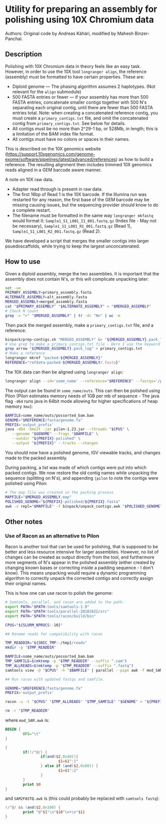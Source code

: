 # Utility for preparing an assembly for polishing using 10X Chromium data

Authors:
Original code by Andreas Kähäri, modified by Mahesh Binzer-Panchal. 

## Description

Polishing with 10X Chromium data in theory feels like an easy task. However, in order
to use the 10X tool `longranger align`, the reference (assembly) must be formatted to
have certain properties. These are:

* Diploid genome — The phasing algorithm assumes 2 haplotypes. (Not relevant for the 
`align` submodule)
* 500 FASTA entries or fewer — if your assembly has more than 500 FASTA entries, 
concatenate smaller contigs together with 500 N's separating each original contig, 
until there are fewer than 500 FASTA entries total. Note: when creating a concatenated 
reference contig, you must create a `primary_contigs.txt` file, and omit the 
concatenated contig from `primary_contigs.txt`. See below for details.
* All contigs must be no more than 2^29-1 bp, or 528Mb, in length; this is a limitation 
of the BAM index file format.
* All contigs must have no colons or spaces in their names.

This is described on the 10X genomics website (https://support.10xgenomics.com/genome-exome/software/pipelines/latest/advanced/references)
as how to build a reference. The resulting alignment then includes trimmed 10X
genomics reads aligned in a GEM barcode aware manner. 

A note on 10X raw data.
* Adapter read through is present in raw data.
* The first 16bp of Read 1 is the 10X barcode. If the Illumina run was restarted for
any reason, the first base of the GEM barcode may be missing causing issues, but the 
sequencing provider should know to do a complete restart.
* The filename must be formatted in the same way `longranger mkfastq` would format it:
`Sample1_S1_L001_I1_001.fastq.gz` (Index file - May not be necessary), `Sample1_S1_L001_R1_001.fastq.gz` (Read 1), 
`Sample1_S1_L001_R2_001.fastq.gz` (Read 2).

We have developed a script that merges the smaller contigs into larger psuedoscaffolds,
while trying to keep the largest unconcatenated.

## How to use

Given a diploid assembly, merge the two assemblies. It is important that the assembly
does not contain N's, or this will complicate unpacking later:

```bash
set -ue
PRIMARY_ASSEMBLY=primary_assembly.fasta
ALTERNATE_ASSEMBLY=alt_assembly.fasta
MERGED_ASSEMBLY=merged_assembly.fasta
cat "$PRIMARY_ASSEMBLY" "$ALTERNATE_ASSEMBLY" > "$MERGED_ASSEMBLY"
# Check N count
grep -v ">" "$MERGED_ASSEMBLY" | tr -dc "Nn" | wc -m
```

Then pack the merged assembly, make a `primary_contigs.txt` file, and a reference:

```bash
binpack/prep-contigs.sh "MERGED_ASSEMBLY" &> "${MERGED_ASSEMBLY}.pack_log"
# Use grep to make a primary_contigs.txt file - Here I use the keyword arrow since concatenated contigs do not have this
grep arrow "${MERGED_ASSEMBLY}.pack_log" > primary_contigs.txt
# Make a reference
longranger mkref "packed-${MERGED_ASSEMBLY}"
REFERENCE="refdata-packed-${MERGED_ASSEMBLY/.fasta}"
```

The 10X data can then be aligned using `longranger align`:

```bash
longranger align --id='some_name' --reference="$REFERENCE" --fastqs='/path/to/fastqs/directory'
```

The output can be found in `some_name/outs`. This can then be polished using Pilon (Pilon 
estimates memory needs of 1GB per mb of sequence - The java flag `-d64` runs java in 64bit
mode allowing for higher specifications of heap memory `Xmx`):

```bash
BAMFILE=some_name/outs/possorted_bam.bam
GENOME="$REFERENCE/fasta/genome.fa"
PREFIX='output_prefix'
java -d64 -Xmx2t -jar pilon-1.23.jar --threads "$CPUS" \
   --genome "$GENOME" --frags "$BAMFILE" \
   --outdir "${PREFIX}-polished" \
   --output "${PREFIX}" --tracks --changes
```

You should now have a polished genome, IGV viewable tracks, and changes made to the packed assembly.

During packing, a list was made of which contigs were put into which packed contigs. We now restore
the old contig names while unpacking the sequence (splitting on N's), and appending `|pilon` to note 
the contigs were polished using Pilon:

```bash
# The map file was created in the packing process
MAPFILE="$MERGED_ASSEMBLY.map"
POLISHED_GENOME="${PREFIX}-polished/${PREFIX}.fasta"
awk -v repl="$MAPFILE" -f binpack/unpack_contigs.awk "$POLISHED_GENOME" > "${PREFIX}_unpacked_polished.fasta"
```

## Other notes

### Use of Racon as an alternative to Pilon

Racon is another tool that can be used for polishing, that is supposed to be better and less resource 
intensive for larger assemblies. However, no list of changes can be created as output directly from
the tool, and furthermore more segments of N's appear in the polished assembly (either created by changing 
known bases or correcting inside a padding sequence - I don't know). This means unpacking would
require a dynamic programming algorithm to correctly unpack the corrected contigs and correctly assign
their original names. 

This is how one can use racon to polish the genome:

```bash
# Samtools, parallel, and racon are added to the path.
export PATH="$PATH:tools/samtools-1.9"
export PATH="$PATH:tools/parallel-20181022/src"
export PATH="$PATH:tools/racon/build/bin"

CPUS="${SLURM_NPROCS:-10}"

## Rename reads for compatibility with racon

TMP_READDIR="${SNIC_TMP:-/tmp}/reads"
mkdir -p "$TMP_READDIR"

BAMFILE=some_name/outs/possorted_bam.bam
TMP_SAMFILE=$(mktemp -p "$TMP_READDIR" --suffix ".sam")
TMP_ALLREADS=$(mktemp -p "$TMP_READDIR" --suffix ".fastq")
samtools view -@ "$CPUS" -h "$BAMFILE" | parallel --pipe awk -f mod_SAM.awk | tee "$TMP_SAMFILE" | parallel --pipe awk -f SAM2FASTQ.awk > "$TMP_ALLREADS"

## Run racon with updated fastqs and samfile.

GENOME="$REFERENCE/fasta/genome.fa"
PREFIX='output_prefix'

racon -u -t "$CPUS" "$TMP_ALLREADS" "$TMP_SAMFILE" "$GENOME" > "${PREFIX}_polished_racon.fasta"

rm -r "$TMP_READDIR"

```

where `mod_SAM.awk` is:

```awk
BEGIN {
        OFS="\t"
} 

{
        if(!/^@/) {
                if(and($2,0x40)){ 
                        $1=$1":1"
                } else if (and($2,0x80)) {
                        $1=$1":2"
                } 
        }
        print $0 
}
```

and `SAM2FASTQ.awk` is (this could probably be replaced with `samtools fastq`):

```awk
!/^@/ && !and($2,0x100) { 
        print "@"$1"\n"$10"\n+\n"$11 
}
```
